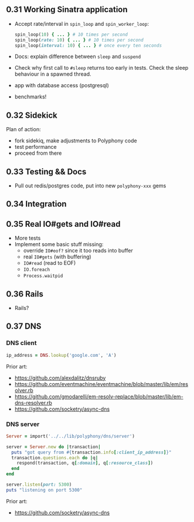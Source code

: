 ## 0.31 Working Sinatra application

- Accept rate/interval in `spin_loop` and `spin_worker_loop`:

  ```ruby
  spin_loop(10) { ... } # 10 times per second
  spin_loop(rate: 10) { ... } # 10 times per second
  spin_loop(interval: 10) { ... } # once every ten seconds
  ```

- Docs: explain difference between `sleep` and `suspend`
- Check why first call to `#sleep` returns too early in tests. Check the
  sleep behaviour in a spawned thread.
- app with database access (postgresql)
- benchmarks!

## 0.32 Sidekick

Plan of action:

- fork sidekiq, make adjustments to Polyphony code
- test performance
- proceed from there

## 0.33 Testing && Docs

- Pull out redis/postgres code, put into new `polyphony-xxx` gems

## 0.34 Integration

## 0.35 Real IO#gets and IO#read

- More tests
- Implement some basic stuff missing:
  - override `IO#eof?` since it too reads into buffer
  - real `IO#gets` (with buffering)
  - `IO#read` (read to EOF)
  - `IO.foreach`
  - `Process.waitpid`

## 0.36 Rails

- Rails?

## 0.37 DNS

### DNS client

```ruby
ip_address = DNS.lookup('google.com', 'A')
```

Prior art:

- https://github.com/alexdalitz/dnsruby
- https://github.com/eventmachine/eventmachine/blob/master/lib/em/resolver.rb
- https://github.com/gmodarelli/em-resolv-replace/blob/master/lib/em-dns-resolver.rb
- https://github.com/socketry/async-dns

### DNS server

```ruby
Server = import('../../lib/polyphony/dns/server')

server = Server.new do |transaction|
  puts "got query from #{transaction.info[:client_ip_address]}"
  transaction.questions.each do |q|
    respond(transaction, q[:domain], q[:resource_class])
  end
end

server.listen(port: 5300)
puts "listening on port 5300"
```

Prior art:

- https://github.com/socketry/async-dns

